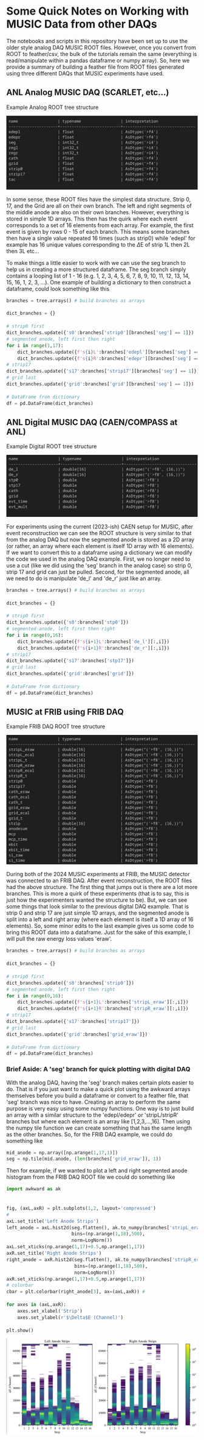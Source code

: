 # Some Quick Notes on Working with MUSIC Data from other DAQs

The notebooks and scripts in this repository have been set up to use the older style analog DAQ MUSIC ROOT files. However, once you convert from ROOT to feather/csv, the bulk of the tutorials remain the same (everything is read/manipulate within a pandas dataframe or numpy array). So, here we provide a summary of building a feather file from ROOT files generated using three different DAQs that MUSIC experiments have used. 

## ANL Analog MUSIC DAQ (SCARLET, etc...)

Example Analog ROOT tree structure

![Example ROOT Tree Structure of Analog DAQ MUSIC Experiment](./img/AnalogDAQ_ROOT_tree.png "Analog DAQ")

In some sense, these ROOT files have the simplest data structure. Strip 0, 17, and the Grid are all on their own branch. The left and right segments of the middle anode are also on their own branches. However, everything is stored in simple 1D arrays. This then has the quirk where each event corresponds to a set of 16 elements from each array. For example, the first event is given by rows 0 - 15 of each branch. This means some branches then have a single value repeated 16 times (such as strip0) while 'edepl' for example has 16 unique values corresponding to the $\Delta$E of strip 1L then 2L then 3L etc...

To make things a little easier to work with we can use the seg branch to help us in creating a more structured dataframe. The seg branch simply contains a looping list of 1 - 16 (e.g. 1, 2, 3, 4, 5, 6, 7, 8, 9, 10, 11, 12, 13, 14, 15, 16, 1, 2, 3, ...). One example of building a dictionary to then construct a dataframe, could look something like this

```python
branches = tree.arrays() # build branches as arrays

dict_branches = {}

# strip0 first
dict_branches.update({'s0':branches['strip0'][branches['seg'] == 1]})
# segmented anode, left first then right
for i in range(1,17):
    dict_branches.update({f's{i}L':branches['edepl'][branches['seg'] == i]})
    dict_branches.update({f's{i}R':branches['edepr'][branches['seg'] == i]})
# strip17
dict_branches.update({'s17':branches['strip17'][branches['seg'] == 1]})
# grid last
dict_branches.update({'grid':branches['grid'][branches['seg'] == 1]})

# DataFrame from dictionary
df = pd.DataFrame(dict_branches)

```

## ANL Digital MUSIC DAQ (CAEN/COMPASS at ANL)

Example Digital ROOT tree structure

![Example ROOT Tree Structure of Digital DAQ MUSIC Experiment](./img/DigitalDAQ_ROOT_tree.png "Digital DAQ")

For experiments using the current (2023-ish) CAEN setup for MUSIC, after event reconstruction we can see the ROOT structure is very similar to that from the analog DAQ but now the segmented anode is stored as a 2D array (or rather, an array where each element is itself 1D array with 16 elements). If we want to convert this to a dataframe using a dictionary we can modify the code we used in the analog DAQ example. First, we no longer need to use a cut (like we did using the 'seg' branch in the analog case) so strip 0, strip 17 and grid can just be pulled. Second, for the segmented anode, all we need to do is manipulate 'de_l' and 'de_r' just like an array.

```python
branches = tree.arrays() # build branches as arrays

dict_branches = {}

# strip0 first
dict_branches.update({'s0':branches['stp0']})
# segmented anode, left first then right
for i in range(0,16):
    dict_branches.update({f's{i+1}L':branches['de_l'][:,i]})
    dict_branches.update({f's{i+1}R':branches['de_r'][:,i]})
# strip17
dict_branches.update({'s17':branches['stp17']})
# grid last
dict_branches.update({'grid':branches['grid']})

# DataFrame from dictionary
df = pd.DataFrame(dict_branches)

```

## MUSIC at FRIB using FRIB DAQ

Example FRIB DAQ ROOT tree structure

![Example ROOT Tree Structure of FRIB DAQ MUSIC Experiment](./img/FRIB_DAQ_ROOT_tree.png "FRIB DAQ")

During both of the 2024 MUSIC experiments at FRIB, the MUSIC detector was connected to an FRIB DAQ. After event reconstruction, the ROOT files had the above structure. The first thing that jumps out is there are a lot more branches. This is more a quirk of these experiments (that is to say, this is just how the experimenters wanted the structure to be). But, we can see some things that look similar to the previous digital DAQ example. That is strip 0 and strip 17 are just simple 1D arrays, and the segmented anode is split into a left and right array (where each element is itself a 1D array of 16 elements). So, some minor edits to the last example gives us some code to bring this ROOT data into a dataframe. Just for the sake of this example, I will pull the raw energy loss values 'eraw'.


```python
branches = tree.arrays() # build branches as arrays

dict_branches = {}

# strip0 first
dict_branches.update({'s0':branches['strip0']})
# segmented anode, left first then right
for i in range(0,16):
    dict_branches.update({f's{i+1}L':branches['stripL_eraw'][:,i]})
    dict_branches.update({f's{i+1}R':branches['stripR_eraw'][:,i]})
# strip17
dict_branches.update({'s17':branches['strip17']})
# grid last
dict_branches.update({'grid':branches['grid_eraw']})

# DataFrame from dictionary
df = pd.DataFrame(dict_branches)

```

### Brief Aside: A 'seg' branch for quick plotting with digital DAQ

With the analog DAQ, having the 'seg' branch makes certain plots easier to do. That is if you just want to make a quick plot using the awkward arrays themselves before you build a dataframe or convert to a feather file, that 'seg' branch was nice to have. Creating an array to perform the same purpose is very easy using some numpy functions. One way is to just build an array with a similar structure to the 'edepl/edepr' or 'stripL/stripR' branches but where each element is an array like [1,2,3,...,16]. Then using the numpy tile function we can create something that has the same length as the other branches. So, for the FRIB DAQ example, we could do something like

```python
mid_anode = np.array([np.arange(1,17,1)])
seg = np.tile(mid.anode, (len(branches['grid_eraw']), 1))

```

Then for example, if we wanted to plot a left and right segmented anode histogram from the FRIB DAQ ROOT file we could do something like

```python
import awkward as ak


fig, (axL,axR) = plt.subplots(1,2, layout='compressed')
#
axL.set_title('Left Anode Strips')
left_anode = axL.hist2d(seg.flatten(), ak.to_numpy(branches['stripL_eraw']).flatten(),
                        bins=(np.arange(1,18),500),
                        norm=LogNorm())
axL.set_xticks(np.arange(1,17)+0.5,np.arange(1,17))
axR.set_title('Right Anode Strips')
right_anode = axR.hist2d(seg.flatten(), ak.to_numpy(branches['stripR_eraw']).flatten(),
                         bins=(np.arange(1,18),500),
                         norm=LogNorm())
axR.set_xticks(np.arange(1,17)+0.5,np.arange(1,17))
# colorbar
cbar = plt.colorbar(right_anode[3], ax=(axL,axR)) # 

for axes in (axL,axR):
    axes.set_xlabel('Strip')
    axes.set_ylabel(r'$\Delta$E (Channel)')

plt.show()
```

![Example Segmeneted Anode Histogram Plot from FRIB DAQ MUSIC Experiment](./img/MUSIC_FRIB_seg_anode_hist_example.png "Segmented Anode Histogram FRIB Data Example")



```python

```
